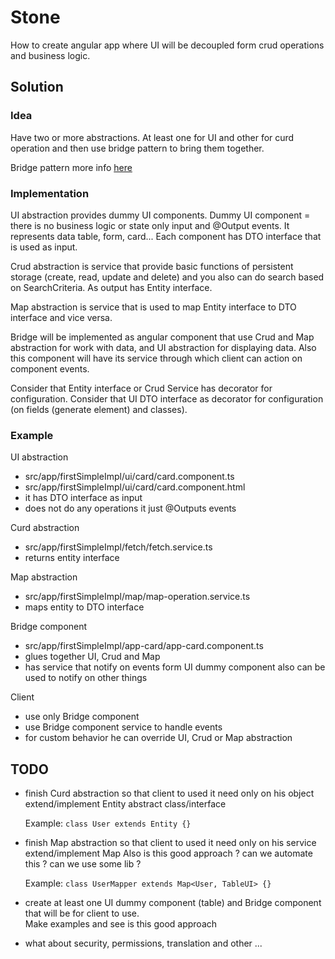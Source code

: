 # Stone

How to create angular app where UI will be decoupled form crud operations and business logic.

## Solution

### Idea

Have two or more abstractions. At least one for UI and other for curd operation and then use bridge pattern to bring them 
together. 

Bridge pattern more info [here](https://refactoring.guru/design-patterns/bridge)

### Implementation

UI abstraction provides dummy UI components.
Dummy UI component = there is no business logic or state only input and @Output events. 
It represents  data table, form, card...
Each component has DTO interface that is used as input.


Crud abstraction is service that provide basic functions of persistent storage (create, read, update and delete) and you also can do search based on SearchCriteria.
As output has Entity interface.

Map abstraction is service that is used to map Entity interface to DTO interface and vice versa.

Bridge will be implemented as angular component that use Crud and Map abstraction for work with data, 
and UI abstraction for displaying data.
Also this component will have its service through which client can action on component events.

Consider that Entity interface or Crud Service has decorator for configuration.
Consider that UI DTO interface as decorator for configuration (on fields (generate element)  and classes).


### Example

UI abstraction

* src/app/firstSimpleImpl/ui/card/card.component.ts 
* src/app/firstSimpleImpl/ui/card/card.component.html
* it has DTO interface as input 
* does not do any operations it just @Outputs events

Curd abstraction

* src/app/firstSimpleImpl/fetch/fetch.service.ts
* returns entity interface

Map abstraction

* src/app/firstSimpleImpl/map/map-operation.service.ts
* maps entity to DTO interface

Bridge component

* src/app/firstSimpleImpl/app-card/app-card.component.ts
* glues together UI, Crud and Map 
* has service that notify on events form UI dummy component also can be used to notify on other things

Client 
* use only Bridge component
* use Bridge component service to handle events
* for custom behavior he can override UI, Crud or Map abstraction 


## TODO
* finish Curd abstraction so that client to used it need only on his object extend/implement Entity abstract class/interface

    Example:
      `
        class User extends Entity {}
      `

* finish Map abstraction so that client to used it need only on his service extend/implement Map
  Also is this good approach ? can we automate this ? can we use some lib ?
   
    Example:
      `
        class UserMapper extends Map<User, TableUI> {}
      `

* create at least one UI dummy component (table) and Bridge component that will be for client to use.  
    Make examples and see is this good approach
    
* what about security, permissions, translation and other ...
